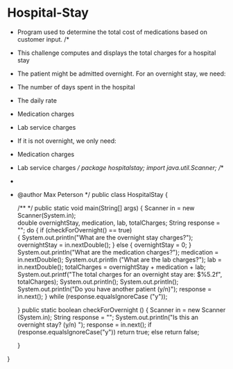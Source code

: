 # Hospital-Stay
* Program used to determine the total cost of medications based on customer input. 
/*
 * This challenge computes and displays the total charges for a hospital stay
 * The patient might be admitted overnight.  For an overnight stay, we need: 
 *   The number of days spent in the hospital
 *   The daily rate
 *   Medication charges
 *   Lab service charges
 * If it is not overnight, we only need: 
 *   Medication charges
 *   Lab service charges
 */
package hospitalstay;
import java.util.Scanner;
/**
 *
 * @author Max Peterson
 */
public class HospitalStay {

    /**
     */
    public static void main(String[] args) {
    Scanner in = new Scanner(System.in);    
    double overnightStay, medication, lab, totalCharges;
    String response = "";
    do {
     if (checkForOvernight() == true)   
            {
                System.out.println("What are the overnight stay charges?");
                overnightStay = in.nextDouble();
            }
            else 
            {
                overnightStay = 0;
            }
    System.out.println("What are the medication charges?");
    medication = in.nextDouble();
    System.out.println ("What are the lab charges?");
    lab = in.nextDouble();
    totalCharges = overnightStay + medication + lab;
    System.out.printf("The total charges for an overnight stay are: $%5.2f", totalCharges);
    System.out.println();
    System.out.println();
    System.out.println("Do you have another patient (y/n)");
    response = in.next();
    } while (response.equalsIgnoreCase ("y"));
           
    }
    public static boolean checkForOvernight ()
    {
        Scanner in = new Scanner (System.in);
        String response = "";
        System.out.println("Is this an overnight stay? (y/n) ");
        response = in.next();
        if (response.equalsIgnoreCase("y"))
            return true;
        else
            return false;
        
    }
    
}
